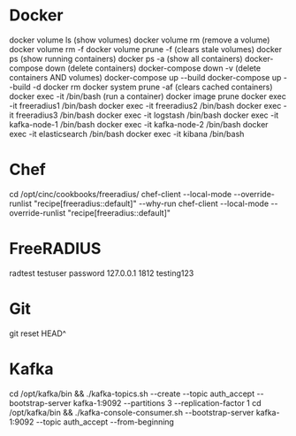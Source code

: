 # Docker

docker volume ls (show volumes)
docker volume rm <volume> (remove a volume)
docker volume rm -f <volume>
docker volume prune -f (clears stale volumes)
docker ps (show running containers)
docker ps -a (show all containers)
docker-compose down (delete containers)
docker-compose down -v (delete containers AND volumes)
docker-compose up --build 
docker-compose up --build -d
docker rm <container>
docker system prune -af (clears cached containers)
docker exec -it <container> /bin/bash (run a container)
docker image prune
docker exec -it freeradius1 /bin/bash
docker exec -it freeradius2 /bin/bash
docker exec -it freeradius3 /bin/bash
docker exec -it logstash /bin/bash
docker exec -it kafka-node-1 /bin/bash
docker exec -it kafka-node-2 /bin/bash
docker exec -it elasticsearch /bin/bash
docker exec -it kibana /bin/bash

# Chef 
cd /opt/cinc/cookbooks/freeradius/
chef-client --local-mode --override-runlist "recipe[freeradius::default]" --why-run
chef-client --local-mode --override-runlist "recipe[freeradius::default]"

# FreeRADIUS
radtest testuser password 127.0.0.1 1812 testing123

# Git
git reset HEAD^

# Kafka
cd /opt/kafka/bin && ./kafka-topics.sh --create --topic auth_accept --bootstrap-server kafka-1:9092 --partitions 3 --replication-factor 1
cd /opt/kafka/bin && ./kafka-console-consumer.sh --bootstrap-server kafka-1:9092 --topic auth_accept --from-beginning